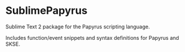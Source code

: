 SublimePapyrus
==============

Sublime Text 2 package for the Papyrus scripting language.

Includes function/event snippets and syntax definitions for Papyrus and SKSE.